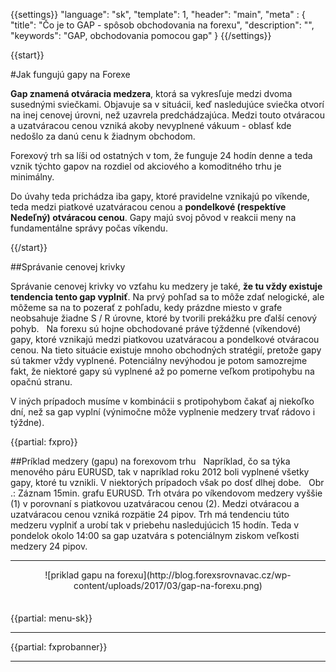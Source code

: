 {{settings}}
  "language": "sk",
  "template": 1,
  "header": "main",
  "meta" : {
    "title": "Čo je to GAP - spôsob obchodovania na forexu",
    "description": "",
    "keywords": "GAP, obchodovania pomocou gap"
  }
{{/settings}}

<div class="row">
<div class="col-md-9" role="main" markdown="1">

{{start}} 

#Jak fungujú gapy na Forexe

**Gap znamená otváracia medzera**, ktorá sa vykresľuje medzi dvoma susednými sviečkami. Objavuje sa v situácii, keď nasledujúce sviečka otvorí na inej cenovej úrovni, než uzavrela predchádzajúca. Medzi touto otváracou a uzatváracou cenou vzniká akoby nevyplnené vákuum - oblasť kde nedošlo za danú cenu k žiadnym obchodom.

Forexový trh sa líši od ostatných v tom, že funguje 24 hodín denne a teda vznik týchto gapov na rozdiel od akciového a komoditného trhu je minimálny.

Do úvahy teda prichádza iba gapy, ktoré pravidelne vznikajú po víkende, teda medzi piatkové uzatváracou cenou a **pondelkové (respektíve Nedeľný) otváracou cenou**. Gapy majú svoj pôvod v reakcii meny na fundamentálne správy počas víkendu.

{{/start}}


##Správanie cenovej krivky

Správanie cenovej krivky vo vzťahu ku medzery je také, **že tu vždy existuje tendencia tento gap vyplniť**. Na prvý pohľad sa to môže zdať nelogické, ale môžeme sa na to pozerať z pohľadu, kedy prázdne miesto v grafe neobsahuje žiadne S / R úrovne, ktoré by tvorili prekážku pre ďalší cenový pohyb.
 
Na forexu sú hojne obchodované práve týždenné (víkendové) gapy, ktoré vznikajú medzi piatkovou uzatváracou a pondelkové otváracou cenou. Na tieto situácie existuje mnoho obchodných stratégií, pretože gapy sú takmer vždy vyplnené. Potenciálny nevýhodou je potom samozrejme fakt, že niektoré gapy sú vyplnené až po pomerne veľkom protipohybu na opačnú stranu.

V iných prípadoch musíme v kombinácii s protipohybom čakať aj niekoľko dní, než sa gap vyplní (výnimočne môže vyplnenie medzery trvať rádovo i týždne).

{{partial: fxpro}}

##Príklad medzery (gapu) na forexovom trhu
 
Napríklad, čo sa týka menového páru EURUSD, tak v napríklad roku 2012 boli vyplnené všetky gapy, ktoré tu vznikli. V niektorých prípadoch však po dosť dlhej dobe.
 
Obr .: Záznam 15min. grafu EURUSD. Trh otvára po víkendovom medzery vyššie (1) v porovnaní s piatkovou uzatváracou cenou (2). Medzi otváracou a uzatváracou cenou vzniká rozpätie 24 pipov. Trh má tendenciu túto medzeru vyplniť a urobí tak v priebehu nasledujúcich 15 hodín. Teda v pondelok okolo 14:00 sa gap uzatvára s potenciálnym ziskom veľkosti medzery 24 pipov.

- - -
<center>![priklad gapu na forexu](http://blog.forexsrovnavac.cz/wp-content/uploads/2017/03/gap-na-forexu.png)</center>



</div>
<div class="col-md-3" markdown="1">
<div class="well" markdown="1" style="margin-top: 2.5em">

{{partial: menu-sk}}

</div>


- - -


{{partial: fxprobanner}}

- - -



</div>
</div>
